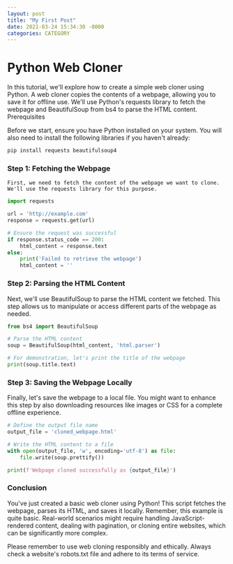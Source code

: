 ```yaml
---
layout: post
title: "My First Post"
date: 2021-03-24 15:34:30 -0000
categories: CATEGORY
---
```


# Python Web Cloner

In this tutorial, we'll explore how to create a simple web cloner using Python. A web cloner copies the contents of a webpage, allowing you to save it for offline use. We'll use Python's requests library to fetch the webpage and BeautifulSoup from bs4 to parse the HTML content.
Prerequisites

Before we start, ensure you have Python installed on your system. You will also need to install the following libraries if you haven't already:

```bash
pip install requests beautifulsoup4
```

### Step 1: Fetching the Webpage

    First, we need to fetch the content of the webpage we want to clone. We'll use the requests library for this purpose.

```python
import requests

url = 'http://example.com'
response = requests.get(url)

# Ensure the request was successful
if response.status_code == 200:
    html_content = response.text
else:
    print('Failed to retrieve the webpage')
    html_content = ''
```

### Step 2: Parsing the HTML Content

Next, we'll use BeautifulSoup to parse the HTML content we fetched. This step allows us to manipulate or access different parts of the webpage as needed.

```python
from bs4 import BeautifulSoup

# Parse the HTML content
soup = BeautifulSoup(html_content, 'html.parser')

# For demonstration, let's print the title of the webpage
print(soup.title.text)
```

### Step 3: Saving the Webpage Locally

Finally, let's save the webpage to a local file. You might want to enhance this step by also downloading resources like images or CSS for a complete offline experience.

```python
# Define the output file name
output_file = 'cloned_webpage.html'

# Write the HTML content to a file
with open(output_file, 'w', encoding='utf-8') as file:
    file.write(soup.prettify())

print(f'Webpage cloned successfully as {output_file}')
```

### Conclusion

You've just created a basic web cloner using Python! This script fetches the webpage, parses its HTML, and saves it locally. Remember, this example is quite basic. Real-world scenarios might require handling JavaScript-rendered content, dealing with pagination, or cloning entire websites, which can be significantly more complex.

Please remember to use web cloning responsibly and ethically. Always check a website's robots.txt file and adhere to its terms of service.